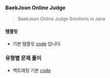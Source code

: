 ### BaekJoon Online Judge

> BaekJoon Online Judge Solutions in Java

#### 템플릿
 * 기본 템플릿 [code](./Main.java) 입니다.
 
### 유형별 문제 풀이
 * 백트래킹 기본 [code](Template/basic_dfs.java)
